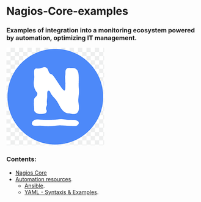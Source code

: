 # Nagios-Core-examples 
### Examples of integration into a monitoring ecosystem powered by automation, optimizing IT management.
![](/images/nagios_logo_256.png)
### Contents:
- [Nagios Core](https://github.com/aleferrariuy/Nagios-Core-examples/tree/main/Nagios-Core)
- [Automation resources](https://github.com/aleferrariuy/Nagios-Core-examples/tree/main/automation-resources).
    - [Ansible](https://github.com/aleferrariuy/Nagios-Core-examples/tree/main/automation-resources/Ansible).
    - [YAML - Syntaxis & Examples](https://github.com/aleferrariuy/Nagios-Core-examples/tree/main/automation-resources/YAML-syntaxis-and-examples).
